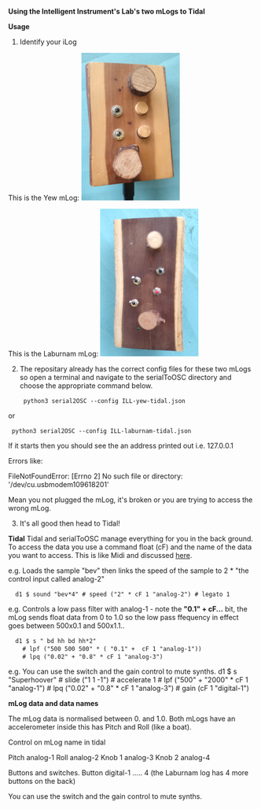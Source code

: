 **Using the Intelligent Instrument's Lab's two mLogs to Tidal**


**Usage**

1) Identify your iLog

This is the Yew mLog:
![alt yew mLog](yew-mLog.png)

This is the Laburnam mLog:
![alt laburnam mLog](laburnam-mLog.png)

2) The repositary already has the correct config files for these two mLogs so open a terminal and navigate to the serialToOSC directory and choose the appropriate command below.

        python3 serial2OSC --config ILL-yew-tidal.json
  
  or
  
     python3 serial2OSC --config ILL-laburnam-tidal.json

If it starts then you should see the an address printed out i.e. 127.0.0.1

Errors like:

  FileNotFoundError: [Errno 2] No such file or directory: '/dev/cu.usbmodem109618201'

Mean you not plugged the mLog, it's broken or you are trying to access the wrong mLog.

3) It's all good then head to Tidal!


**Tidal**
Tidal and serialToOSC manage everything for you in the back ground.  To access the data you use a command float (cF) and the name of the data you want to access.  This is like Midi and discussed [here](http://tidalcycles.org/docs/configuration/MIDIOSC/osc).

e.g. Loads the sample "bev" then links the speed of the sample to 2 * "the control input called analog-2"

      d1 $ sound "bev*4" # speed ("2" * cF 1 "analog-2") # legato 1


e.g. Controls a low pass filter with analog-1 - note the **"0.1" + cF...** bit, the mLog sends float data from 0 to 1.0 so the low pass ffequency in effect goes between 500x0.1 and 500x1.1..

      d1 $ s " bd hh bd hh*2"
        # lpf ("500 500 500" * ( "0.1" +  cF 1 "analog-1"))
        # lpq ("0.02" + "0.8" * cF 1 "analog-3")



e.g.  You can use the switch and the gain control to mute synths.
      d1 $ s "Superhoover" # slide ("1 1 -1") # accelerate 1
        # lpf ("500" + "2000" * cF 1 "analog-1")
        # lpq ("0.02" + "0.8" * cF 1 "analog-3")
        # gain (cF 1 "digital-1")


**mLog data and data names**

The mLog data is normalised between 0. and 1.0.  Both mLogs have an accelerometer inside this has Pitch and Roll (like a boat).

Control on mLog       name in tidal

  Pitch                   analog-1
  Roll                    analog-2
  Knob 1                  analog-3
  Knob 2                  analog-4

  Buttons and switches.
  Button                  digital-1 ..... 4 (the Laburnam log has 4 more buttons on the back)

  You can use the switch and the gain control to mute synths.
